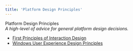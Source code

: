 ```yaml
---
title: 'Platform Design Principles'
---
```


Platform Design Principles  
_A high-level of advice for general platform design decisions._

*   [First Principles of Interaction Design](http://www.asktog.com/basics/firstPrinciples.html)  
*   [Windows User Experience Design Principles](http://msdn.microsoft.com/en-us/library/dd834141.aspx)  
